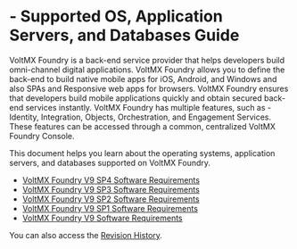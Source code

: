 ﻿  

\- Supported OS, Application Servers, and Databases Guide
=========================================================

VoltMX Foundry is a back-end service provider that helps developers build omni-channel digital applications. VoltMX Foundry allows you to define the back-end to build native mobile apps for iOS, Android, and Windows and also SPAs and Responsive web apps for browsers. VoltMX Foundry ensures that developers build mobile applications quickly and obtain secured back-end services instantly. VoltMX Foundry has multiple features, such as - Identity, Integration, Objects, Orchestration, and Engagement Services. These features can be accessed through a common, centralized VoltMX Foundry Console.

This document helps you learn about the operating systems, application servers, and databases supported on VoltMX Foundry.

*   [VoltMX Foundry V9 SP4 Software Requirements](FoundryV9SP4.md)
*   [VoltMX Foundry V9 SP3 Software Requirements](FoundryV9SP3.md)
*   [VoltMX Foundry V9 SP2 Software Requirements](FoundryV9SP2.md)
*   [VoltMX Foundry V9 SP1 Software Requirements](FoundryV9SP1.md)
*   [VoltMX Foundry V9 Software Requirements](FoundryV9.md)

You can also access the [Revision History](homepage.md).

